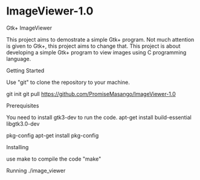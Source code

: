# ImageViewer-1.0

Gtk+ ImageViewer

This project aims to demostrate a simple Gtk+ program. Not much attention is given to Gtk+, this project aims to change that. This project is about developing a simple Gtk+ program to view images using C programming language.

Getting Started

Use "git" to clone the repository to your machine.

git init
git pull https://github.com/PromiseMasango/ImageViewer-1.0

Prerequisites

You need to install gtk3-dev to run the code.
apt-get install build-essential libgtk3.0-dev

pkg-config
apt-get install pkg-config

Installing

use make to compile the code
"make"

Running
./image_viewer

